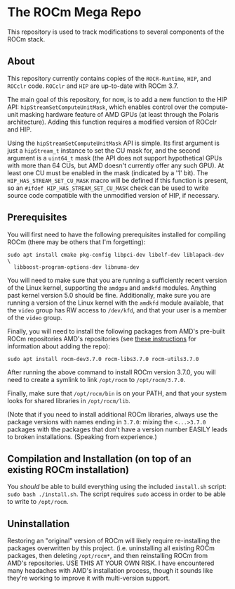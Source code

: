 The ROCm Mega Repo
==================

This repository is used to track modifications to several components of the
ROCm stack.


About
-----

This repository currently contains copies of the `ROCR-Runtime`, `HIP`, and
`ROCclr` code.  `ROCclr` and `HIP` are up-to-date with ROCm 3.7.

The main goal of this repository, for now, is to add a new function to the HIP
API: `hipStreamSetComputeUnitMask`, which enables control over the compute-unit
masking hardware feature of AMD GPUs (at least through the Polaris
architecture).  Adding this function requires a modified version of ROCclr and
HIP.

Using the `hipStreamSetComputeUnitMask` API is simple.  Its first argument is
just a `hipStream_t` instance to set the CU mask for, and the second argument
is a `uint64_t` mask (the API does not support hypothetical GPUs with more than
64 CUs, but AMD doesn't currently offer any such GPU). At least one CU must be
enabled in the mask (indicated by a '1' bit).  The `HIP_HAS_STREAM_SET_CU_MASK`
macro will be defined if this function is present, so an
`#ifdef HIP_HAS_STREAM_SET_CU_MASK` check can be used to write source code
compatible with the unmodified version of HIP, if necessary.


Prerequisites
-------------

You will first need to have the following prerequisites installed for compiling
ROCm (there may be others that I'm forgetting):
```
sudo apt install cmake pkg-config libpci-dev libelf-dev liblapack-dev \
  libboost-program-options-dev libnuma-dev
```

You will need to make sure that you are running a sufficiently recent version
of the Linux kernel, supporting the `amdgpu` and `amdkfd` modules. Anything
past kernel version 5.0 should be fine. Additionally, make sure you are running
a version of the Linux kernel with the `amdkfd` module available, that the
`video` group has RW access to `/dev/kfd`, and that your user is a member of
the `video` group.

Finally, you will need to install the following packages from AMD's pre-built
ROCm repositories AMD's repositories (see
[these instructions](https://github.com/RadeonOpenCompute/ROCm#Ubuntu) for
information about adding the repo):
```
sudo apt install rocm-dev3.7.0 rocm-libs3.7.0 rocm-utils3.7.0
```

After running the above command to install ROCm version 3.7.0, you will need to
create a symlink to link `/opt/rocm` to `/opt/rocm/3.7.0`.

Finally, make sure that `/opt/rocm/bin` is on your PATH, and that your system
looks for shared libraries in `/opt/rocm/lib`.

(Note that if you need to install additional ROCm libraries, always use the
package versions with names ending in `3.7.0`: mixing the `<...>3.7.0` packages
with the packages that don't have a version number EASILY leads to broken
installations.  (Speaking from experience.)


Compilation and Installation (on top of an existing ROCm installation)
----------------------------------------------------------------------

You *should* be able to build everything using the included `install.sh`
script: `sudo bash ./install.sh`.  The script requires `sudo` access in order
to be able to write to `/opt/rocm`.


Uninstallation
--------------

Restoring an "original" version of ROCm will likely require re-installing the
packages overwritten by this project. (i.e. uninstalling all existing ROCm
packages, then deleting `/opt/rocm*`, and then reinstalling ROCm from AMD's
repositories.  USE THIS AT YOUR OWN RISK.  I have encountered many headaches
with AMD's installation process, though it sounds like they're working to
improve it with multi-version support.

